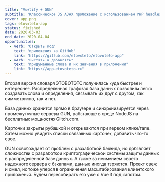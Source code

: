 ```yaml
---
title: "Vuetify + GUN"
subtitle: "Классическое JS AJAX приложение с использованием PHP headless CMS"
cover: app.png
tags: etovoteto-app
status: finished
date: 2020-03-03
end_date: 2020-04-04
opportunities:
  - verb: "Открыть код"
    text: "приложения на GitHub"
    link: "https://github.com/etovoteto/etovoteto-app"
  - verb: "Листать и добавлять"
    text: "придуманные слова и их значения в приложении"
    link: "https://app.etovoteto.ru"
---
```


Вторая версия словаря ЭТОВОТЭТО получилась куда быстрее и интереснее. Распределенная графовая база данных позволила легко создавать слова и определения, связывать их друг с другом, как симметрично, так и нет.

База данных хранится прямо в браузере и синхронизируется через промежуточные серверы GUN, работающе в среде NodeJS на бесплатных мощностях [Glitch.com](https://www.glitch.com).

Карточки закрыты рубашкой и открываются при первом клике/тапе. Затем можно увидеть списки связанных карточек, добавить что-то свое.

GUN освобождает от проблем с разработкой бэкенда, но добавляет сложностей с разработкой криптографической системы защиты данных в распределенной базе данных. А также за неимением своего надежного сервера с бэкапами, данные иногда теряются. Проект свеж и смел, но тоже уперся в ограничения масштабирования клиентского приложения. Будем пересобирать его уже с Vue 3 под капотом.
